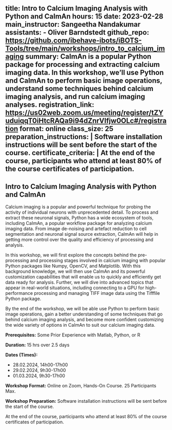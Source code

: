 title: Intro to Calcium Imaging Analysis with Python and CaImAn
hours: 15
date: 2023-02-28
main_instructor: Sangeetha Nandakumar
assistants:
    - Oliver Barndstedt
github_repo: https://github.com/ibehave-ibots/iBOTS-Tools/tree/main/workshops/intro_to_calcium_imaging
summary: CaImAn is a popular Python package for processing and extracting calcium imaging data. In this workshop, we’ll use Python and CaImAn to perform basic image operations, understand some techniques behind calcium imaging analysis, and run calcium imaging analyses.
registration_link: https://us02web.zoom.us/meeting/register/tZYuduiqqT0iHtcRAQa9i94dZnrVIfjw0OLc#/registration
format: online
class_size: 25
preparation_instructions: |
    Software installation instructions will be sent before the start of the course.
certificate_criteria: | 
    At the end of the course, participants who attend at least 80% of the course certificates of participation.
---

## Intro to Calcium Imaging Analysis with Python and CaImAn

Calcium imaging is a popular and powerful technique for probing the activity of individual neurons with unprecedented detail. To process and extract these neuronal signals, Python has a wide ecosystem of tools, including CaImAn, a popular workflow package for analyzing calcium imaging data. From image de-noising and artefact reduction to cell segmentation and neuronal signal source extraction, CaImAn will help in getting more control over the quality and efficiency of processing and analysis. 

In this workshop, we will first explore the concepts behind the pre-processing and processing stages involved in calcium imaging with popular Python packages like Numpy, OpenCV, and Matplotlib. With this background knowledge, we will then use CaImAn and its powerful customization capabilities that will enable us to quickly and efficiently get data ready for analysis. Further, we will dive into advanced topics that appear in real-world situations, including connecting to a GPU for high-performance processing and managing TIFF image data using the Tifffile Python package.

By the end of the workshop, we will be able use Python to perform basic image operations, gain a better understanding of some techniques that go behind calcium imaging analysis, and become more confident customizing the wide variety of options in CaImAn to suit our calcium imaging data.


**Prerequisites:** Some Prior Experience with Matlab, Python, or R

**Duration:** 15 hrs over 2.5 days

**Dates (Times):**

- 28.02.2024, 14h00-17h00
- 29.02.2024, 9h30-17h00
- 01.03.2024, 9h30-17h00

**Workshop Format:** Online on Zoom, Hands-On Course. 25 Participants Max.

**Workshop Preparation:** Software installation instructions will be sent before the start of the course.

At the end of the course, participants who attend at least 80% of the course certificates of participation.
